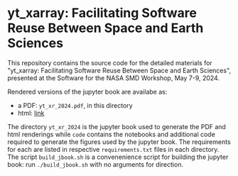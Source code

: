 # yt_xarray: Facilitating Software Reuse Between Space and Earth Sciences

This repository contains the source code for the detailed materials for "yt_xarray: Facilitating Software Reuse Between Space and Earth Sciences", presented at the Software for the NASA SMD Workshop, May 7-9, 2024. 

Rendered versions of the jupyter book are availabe as:

* a PDF: `yt_xr_2024.pdf`, in this directory
* html: [link](https://chrishavlin.github.io/NASASoftwareWorkshop2024/intro.html)

The directory `yt_xr_2024` is the jupyter book used to generate the PDF and html renderings while `code` contains the notebooks and additional code required to generate the figures used by the jupyter book. The requirements for each are listed in respective `requirements.txt` files in each directory. The script `build_jbook.sh` is a convenenience script for building the jupyter book: run `./build_jbook.sh` with no arguments for direction.

